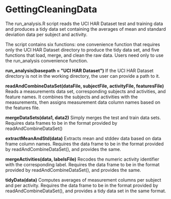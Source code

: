 GettingCleaningData
===================

The run_analysis.R script reads the UCI HAR Dataset test and training data and produces a tidy data set containing the averages of mean and standard deviation data per subject and activity.

The script contains six functions: one convenience function that requires only the UCI HAR Dataset directory to produce the tidy data set, and five functions that load, merge, and clean the raw data. Users need only to use the run_analysis convenience function.

**run_analysis(basepath = "UCI HAR Dataset")**
If the UCI HAR Dataset directory is not in the working directory, the user can provide a path to it.

**readAndCombineDataSet(dataFile, subjectFile, activityFile, featuresFile)**
Reads a measurements data set, corresponding subjects and activities, and feature names. It combines the subjects and activities with the measurements, then assigns measurement data column names based on the features file.

**mergeDataSets(data1, data2)**
Simply merges the test and train data sets. Requires data frames to be in the format provided by readAndCombineDataSet()

**extractMeanAndStd(data)**
Extracts mean and stddev data based on data frame column names. Requires the data frame to be in the format provided by readAndCombineDataSet(), and provides the same.

**mergeActivities(data, labelsFile)**
Recodes the numeric activity identifier with the corresponding label. Requires the data frame to be in the format provided by readAndCombineDataSet(), and provides the same.

**tidyData(data)**
Computes averages of measurement columns per subject and per activity. Requires the data frame to be in the format provided by readAndCombineDataSet(), and provides a tidy data set in the same format.